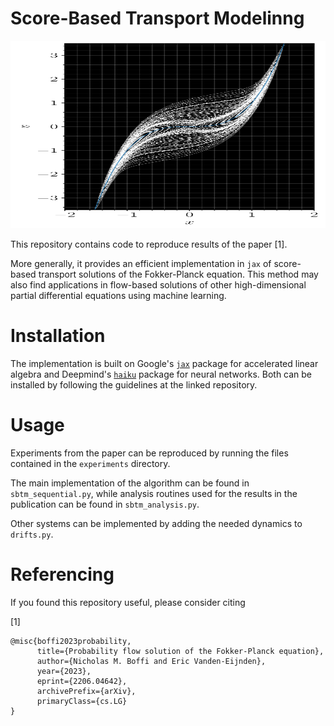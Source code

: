 # Score-Based Transport Modelinng

<img src="figs/phase_portrait.pdf"  width="675" height="300">

This repository contains code to reproduce results of the paper [1].

More generally, it provides an efficient implementation in ``jax`` of score-based transport solutions of the Fokker-Planck equation. This method may also find applications in flow-based solutions of other high-dimensional partial differential equations using machine learning.

# Installation
The implementation is built on Google's [``jax``](https://github.com/google/jax) package for accelerated linear algebra and Deepmind's [``haiku``](https://github.com/deepmind/dm-haiku) package for neural networks. Both can be installed by following the guidelines at the linked repository.

# Usage
Experiments from the paper can be reproduced by running the files contained in the ``experiments`` directory.

The main implementation of the algorithm can be found in ``sbtm_sequential.py``, while analysis routines used for the results in the publication can be found in ``sbtm_analysis.py``.

Other systems can be implemented by adding the needed dynamics to ``drifts.py``.


# Referencing
If you found this repository useful, please consider citing

[1] 

```
@misc{boffi2023probability,
      title={Probability flow solution of the Fokker-Planck equation}, 
      author={Nicholas M. Boffi and Eric Vanden-Eijnden},
      year={2023},
      eprint={2206.04642},
      archivePrefix={arXiv},
      primaryClass={cs.LG}
}
```

